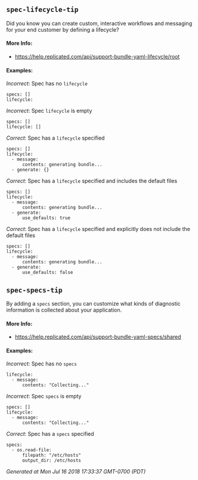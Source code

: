 
## `spec-lifecycle-tip`

Did you know you can create custom, interactive workflows and messaging for your end customer by defining a lifecycle?



#### More Info:

- https://help.replicated.com/api/support-bundle-yaml-lifecycle/root

#### Examples:

*Incorrect*: Spec has no `lifecycle`

```yaml---
specs: []
lifecycle:

```


*Incorrect*: Spec `lifecycle` is empty

```yaml---
specs: []
lifecycle: []

```



*Correct*: Spec has a `lifecycle` specified

```yaml---
specs: []
lifecycle:
  - message:
      contents: generating bundle...
  - generate: {}

```


*Correct*: Spec has a `lifecycle` specified and includes the default files

```yaml---
specs: []
lifecycle:
  - message:
      contents: generating bundle...
  - generate:
      use_defaults: true

```


*Correct*: Spec has a `lifecycle` specified and explicitly does not include the default files

```yaml---
specs: []
lifecycle:
  - message:
      contents: generating bundle...
  - generate:
      use_defaults: false

```


    

## `spec-specs-tip`

By adding a `specs` section, you can customize what kinds of diagnostic information is collected about your application.



#### More Info:

- https://help.replicated.com/api/support-bundle-yaml-specs/shared

#### Examples:

*Incorrect*: Spec has no `specs`

```yaml---
lifecycle:
  - message:
      contents: "Collecting..."

```


*Incorrect*: Spec `specs` is empty

```yaml---
specs: []
lifecycle:
  - message:
      contents: "Collecting..."

```



*Correct*: Spec has a `specs` specified

```yaml---
specs:
  - os.read-file:
      filepath: "/etc/hosts"
      output_dir: /etc/hosts

```


    



*Generated at Mon Jul 16 2018 17:33:37 GMT-0700 (PDT)*

